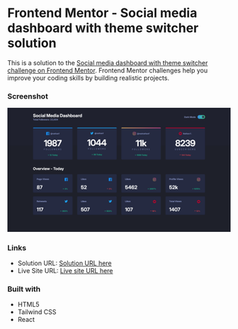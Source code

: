 # Frontend Mentor - Social media dashboard with theme switcher solution

This is a solution to the [Social media dashboard with theme switcher challenge on Frontend Mentor](https://www.frontendmentor.io/challenges/social-media-dashboard-with-theme-switcher-6oY8ozp_H). Frontend Mentor challenges help you improve your coding skills by building realistic projects.

### Screenshot

![](./public/Screenshot.png)

### Links

- Solution URL: [Solution URL here](https://github.com/NDK1195/social-media-dashboard-with-theme-switcher)
- Live Site URL: [Live site URL here](https://social-media-dashboard-with-theme-switcher-gold.vercel.app/)

### Built with

- HTML5
- Tailwind CSS
- React
